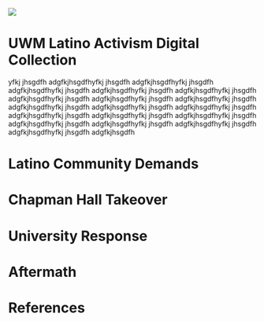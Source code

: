 

<a href="https://juncture-digital.org"><img src="https://juncture-digital.org/images/ve-button.png"></a>

<param ve-config 
       title="Latino Activism at the University of Wisconsin-Milwaukee"
       author="UWM Digital Collections and Initiatives"
       banner="https://collections.lib.uwm.edu/digital/api/singleitem/image/uwmactivism/53/default.jpg"
       layout="vertical">

<!-- Entities discussed throughout the essay are typically defined before the essay text and
     are thus available in all text.  Entity identifiers (QIDs) can be found in either
     Wikipedia or Wikidata (https://www.wikidata.org)> -->
<param ve-entity eid="Q1755318"> <!-- University of Wisconsin-Milwaukee -->


# UWM Latino Activism Digital Collection

yfkj jhsgdfh adgfkjhsgdfhyfkj jhsgdfh adgfkjhsgdfhyfkj jhsgdfh adgfkjhsgdfhyfkj jhsgdfh adgfkjhsgdfhyfkj jhsgdfh adgfkjhsgdfhyfkj jhsgdfh adgfkjhsgdfhyfkj jhsgdfh adgfkjhsgdfhyfkj jhsgdfh adgfkjhsgdfhyfkj jhsgdfh adgfkjhsgdfhyfkj jhsgdfh adgfkjhsgdfhyfkj jhsgdfh adgfkjhsgdfhyfkj jhsgdfh adgfkjhsgdfhyfkj jhsgdfh adgfkjhsgdfhyfkj jhsgdfh adgfkjhsgdfhyfkj jhsgdfh adgfkjhsgdfhyfkj jhsgdfh adgfkjhsgdfhyfkj jhsgdfh adgfkjhsgdfhyfkj jhsgdfh adgfkjhsgdfhyfkj jhsgdfh adgfkjhsgdfh

<param ve-image 
       label="Girl with a Pearl Earring" 
       description="painting by Johannes Vermeer" 
       license="public domain" 
       url="https://upload.wikimedia.org/wikipedia/commons/0/0f/1665_Girl_with_a_Pearl_Earring.jpg">

# Latino Community Demands
# Chapman Hall Takeover
# University Response
# Aftermath
# References
